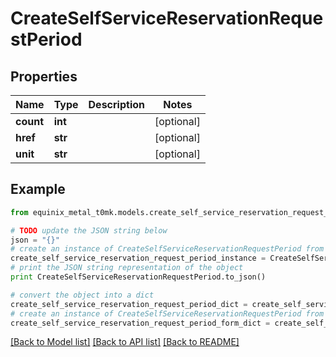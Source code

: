 # CreateSelfServiceReservationRequestPeriod


## Properties
Name | Type | Description | Notes
------------ | ------------- | ------------- | -------------
**count** | **int** |  | [optional] 
**href** | **str** |  | [optional] 
**unit** | **str** |  | [optional] 

## Example

```python
from equinix_metal_t0mk.models.create_self_service_reservation_request_period import CreateSelfServiceReservationRequestPeriod

# TODO update the JSON string below
json = "{}"
# create an instance of CreateSelfServiceReservationRequestPeriod from a JSON string
create_self_service_reservation_request_period_instance = CreateSelfServiceReservationRequestPeriod.from_json(json)
# print the JSON string representation of the object
print CreateSelfServiceReservationRequestPeriod.to_json()

# convert the object into a dict
create_self_service_reservation_request_period_dict = create_self_service_reservation_request_period_instance.to_dict()
# create an instance of CreateSelfServiceReservationRequestPeriod from a dict
create_self_service_reservation_request_period_form_dict = create_self_service_reservation_request_period.from_dict(create_self_service_reservation_request_period_dict)
```
[[Back to Model list]](../README.md#documentation-for-models) [[Back to API list]](../README.md#documentation-for-api-endpoints) [[Back to README]](../README.md)


